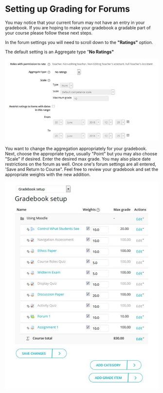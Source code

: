 # Setting up Grading for Forums

You may notice that your current forum may not have an entry in your gradebook. If you are hoping to make your gradebook a gradable part of your course please follow these next steps. 

In the forum settings you will need to scroll down to the **"Ratings"** option.

The default setting is an Aggregate type "**No Ratings"** 

![](../.gitbook/assets/capture13.JPG)

You want to change the aggregation appropriately for your gradebook. Next, choose the appropriate type, usually "Point" but you may also choose "Scale" if desired. Enter the desired max grade. You may also place date restrictions on the forum as well. Once one's forum settings are all entered, 'Save and Return to Course". Feel free to review your gradebook and set the appropriate weights with the new addition.

![](../.gitbook/assets/capture15%20%281%29.JPG)

